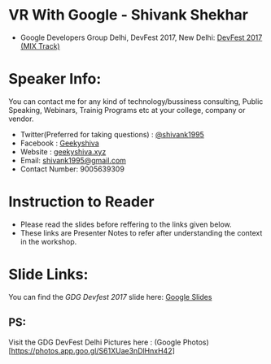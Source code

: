 # VR With Google - Shivank Shekhar

- Google Developers Group Delhi, DevFest 2017, New Delhi: [DevFest 2017 (MIX Track)](https://www.meetup.com/GDGNewDelhi/events/243302149/)

# Speaker Info: 

You can contact me for any kind of technology/bussiness consulting, Public Speaking, Webinars, Trainig Programs etc at your college, company or vendor.

- Twitter(Preferred for taking questions) : [@shivank1995](https://twitter.com/shivank1995)
- Facebook : [Geekyshiva](https://www.facebook.com/geekyshiva)
- Website : [geekyshiva.xyz](http://geekyshiva.xyz/)
- Email: [shivank1995@gmail.com](shivank1995@gmail.com)
- Contact Number: 9005639309


# Instruction to Reader

- Please read the slides before reffering to the links given below.
- These links are Presenter Notes to refer after understanding the context in the workshop.

# Slide Links:

You can find the *GDG Devfest 2017* slide here: [Google Slides](https://docs.google.com/presentation/d/1qLIiCai2A67KCLof-m1tcQPYvZWE6kgydiYv-yJu8Fw/edit?usp=sharing)


## PS:
Visit the GDG DevFest Delhi Pictures here : (Google Photos)[https://photos.app.goo.gl/S61XUae3nDlHnxH42]
